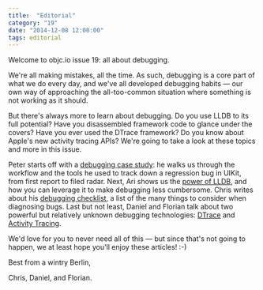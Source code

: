 ```yaml
---
title:  "Editorial"
category: "19"
date: "2014-12-08 12:00:00"
tags: editorial
---
```



Welcome to objc.io issue 19: all about debugging.

We're all making mistakes, all the time. As such, debugging is a core part of what we do every day, and we've all developed debugging habits — our own way of approaching the all-too-common situation where something is not working as it should.

But there's always more to learn about debugging. Do you use LLDB to its full potential? Have you disassembled framework code to glance under the covers? Have you ever used the DTrace framework? Do you know about Apple's new activity tracing APIs? We're going to take a look at these topics and more in this issue.

Peter starts off with a [debugging case study](/issues/19-debugging/debugging-case-study/): he walks us through the workflow and the tools he used to track down a regression bug in UIKit, from first report to filed radar. Next, Ari shows us the [power of LLDB](/issues/19-debugging/lldb-debugging/), and how you can leverage it to make debugging less cumbersome. Chris writes about his [debugging checklist](/issues/19-debugging/debugging-checklist/), a list of the many things to consider when diagnosing bugs. Last but not least, Daniel and Florian talk about two powerful but relatively unknown debugging technologies: [DTrace](/issues/19-debugging/dtrace/) and [Activity Tracing](/issues/19-debugging/activity-tracing/).

We'd love for you to never need all of this — but since that's not going to happen, we at least hope you'll enjoy these articles! :-)

Best from a wintry Berlin,

Chris, Daniel, and Florian.
